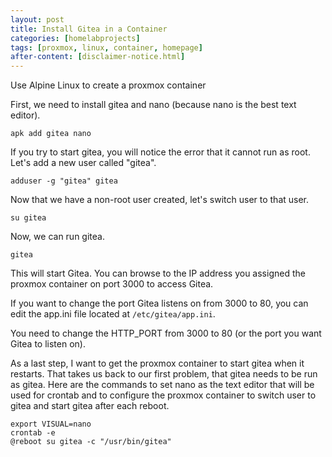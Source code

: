 ```yaml
---
layout: post
title: Install Gitea in a Container
categories: [homelabprojects]
tags: [proxmox, linux, container, homepage]
after-content: [disclaimer-notice.html]
---
```

Use Alpine Linux to create a proxmox container

First, we need to install gitea and nano (because nano is the best text editor).

```apk add gitea nano```

If you try to start gitea, you will notice the error that it cannot run as root. Let's add a new user called "gitea".

```adduser -g "gitea" gitea```

Now that we have a non-root user created, let's switch user to that user.

```su gitea```

Now, we can run gitea.

```gitea```

This will start Gitea. You can browse to the IP address you assigned the proxmox container on port 3000 to access Gitea.

If you want to change the port Gitea listens on from 3000 to 80, you can edit the app.ini file located at ```/etc/gitea/app.ini```.

You need to change the HTTP_PORT from 3000 to 80 (or the port you want Gitea to listen on).

As a last step, I want to get the proxmox container to start gitea when it restarts. That takes us back to our first problem, that gitea needs to be run as gitea. Here are the commands to set nano as the text editor that will be used for crontab and to configure the proxmox container to switch user to gitea and start gitea after each reboot.

~~~
export VISUAL=nano
crontab -e
@reboot su gitea -c "/usr/bin/gitea"
~~~